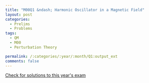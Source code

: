 ```yaml
---
title: "M00Q1 &ndash; Harmonic Oscillator in a Magnetic Field"
layout: post
categories:
  - Prelims
  - Problems
tags:
  - QM
  - M00
  - Perturbation Theory

permalink: /:categories/:year/:month/Q1:output_ext
comments: false
---
```

<object data="2000M1Q.pdf" type="application/pdf" width="100%" height="500"></object>
<div class="message"><a href='https://princetonprelim.com/prelim/5/'>Check for solutions to this year's exam</a></div>